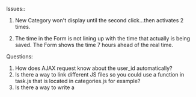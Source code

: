 Issues::

1) New Category won't display until the second click...then activates 2 times.

3) The time in the Form is not lining up with the time that actually is being saved. The Form shows the time 7 hours ahead of the real time. 



Questions:
1) How does AJAX request know about the user_id automatically?
2) Is there a way to link different JS files so you could use a function in task.js that is located in categories.js for example?
3) Is there a way to write a <script> in the HTML that renders the HTML of the JS Code instead of hard coding it as a string within the actual JS code?
